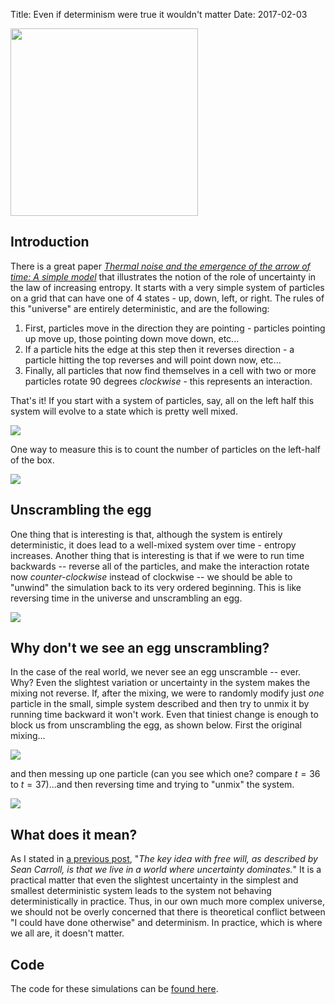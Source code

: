 Title: Even if determinism were true it wouldn't matter
Date: 2017-02-03

<img src="images/uncertainty.jpg" width=300  align=center>

## Introduction

There is a great paper *[Thermal noise and the emergence of the arrow of time: A simple model]* that illustrates the notion of the role of uncertainty in the law of increasing entropy.  It starts with a very simple system of particles on a grid that can have one of 4 states - up, down, left, or right.  The rules of this "universe" are entirely deterministic, and are the following:

1. First, particles move in the direction they are pointing - particles pointing up move up, those pointing down move down, etc...
2. If a particle hits the edge at this step then it reverses direction - a particle hitting the top reverses and will point down now, etc...
3. Finally, all particles that now find themselves in a cell with two or more particles rotate 90 degrees *clockwise* - this represents an interaction. 

That's it!  If you start with a system of particles, say, all on the left half this system will evolve to a state which is pretty well mixed.  

<img src="images/entropy/1a.png" align=center>


One way to measure this is to count the number of particles on the left-half of the box.

<img src="images/entropy/1b.png" align=center>

## Unscrambling the egg

One thing that is interesting is that, although the system is entirely deterministic, it does lead to a well-mixed system over time - entropy increases.  Another thing that is interesting is that if we were to run time backwards -- reverse all of the particles, and make the interaction rotate now *counter-clockwise* instead of clockwise -- we should be able to "unwind" the simulation back to its very ordered beginning.  This is like reversing time in the universe and unscrambling an egg. 

<img src="images/entropy/3.png" align=center>

## Why don't we see an egg unscrambling?

In the case of the real world, we never see an egg unscramble -- ever.  Why?  Even the slightest variation or uncertainty in the system makes the mixing not reverse.  If, after the mixing, we were to randomly modify just *one* particle in the small, simple system described and then try to unmix it by running time backward it won't work.  Even that tiniest change is enough to block us from unscrambling the egg, as shown below.  First the original mixing...

<img src="images/entropy/4.png" align=center>

and then messing up one particle (can you see which one? compare $t=36$ to $t=37$)...and then reversing time and trying to "unmix" the system.

<img src="images/entropy/7.png" align=center>

## What does it mean?

As I stated in <a href="free-will-on-my-mind.html">a previous post</a>, "*The key idea with free will, as described by Sean Carroll, is that we live in a world where uncertainty dominates.*"  It is a practical matter that even the slightest uncertainty in the simplest and smallest deterministic system leads to the system not behaving deterministically in practice.  Thus, in our own much more complex universe, we should not be overly concerned that there is theoretical conflict between "I could have done otherwise" and determinism.  In practice, which is where we all are, it doesn't matter.


## Code

The code for these simulations can be [found here].



[Thermal noise and the emergence of the arrow of time: A simple model]: http://aapt.scitation.org/doi/abs/10.1119/1.3095810?journalCode=ajp

[found here]: https://gist.github.com/bblais/d7d83320003de94e3c4f1de5501e8266